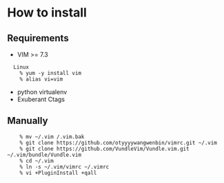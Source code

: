 How to install
==============
Requirements
--------
- VIM >= 7.3
```
  Linux
    % yum -y install vim
    % alias vi=vim
```
- python virtualenv
- Exuberant Ctags

Manually
--------
```
    % mv ~/.vim /.vim.bak
    % git clone https://github.com/otyyyywangwenbin/vimrc.git ~/.vim
    % git clone https://github.com/VundleVim/Vundle.vim.git ~/.vim/bundle/Vundle.vim
    % cd ~/.vim
    % ln -s ~/.vim/vimrc ~/.vimrc
    % vi +PluginInstall +qall
```
